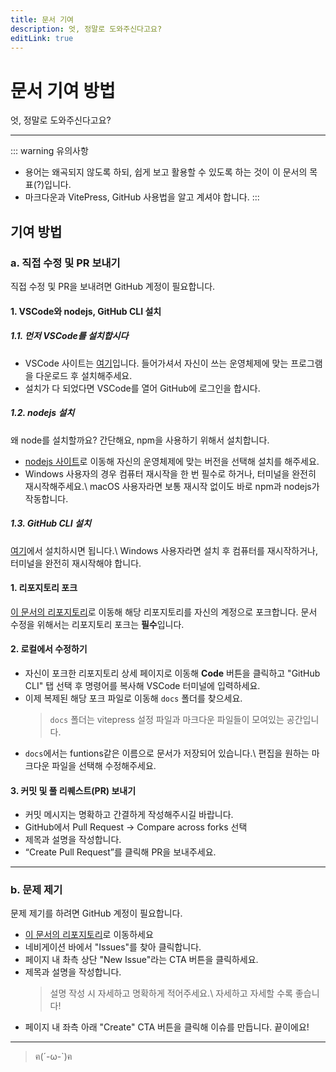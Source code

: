 ```yaml
---
title: 문서 기여
description: 엇, 정말로 도와주신다고요?
editLink: true
---
```


# 문서 기여 방법
엇, 정말로 도와주신다고요?
***
::: warning 유의사항
- 용어는 왜곡되지 않도록 하되, 쉽게 보고 활용할 수 있도록 하는 것이 이 문서의 목표(?)입니다.
- 마크다운과 VitePress, GitHub 사용법을 알고 계셔야 합니다.
:::

## 기여 방법
### a. 직접 수정 및 PR 보내기
직접 수정 및 PR을 보내려면 GitHub 계정이 필요합니다.
#### 1. VSCode와 nodejs, GitHub CLI 설치
##### 1.1. 먼저 VSCode를 설치합시다
 - VSCode 사이트는 [여기](https://code.visualstudio.com)입니다. 들어가셔서 자신이 쓰는 운영체제에 맞는 프로그램을 다운로드 후 설치해주세요.
 - 설치가 다 되었다면 VSCode를 열어 GitHub에 로그인을 합시다.
##### 1.2. nodejs 설치
왜 node를 설치할까요? 간단해요, npm을 사용하기 위해서 설치합니다.
 - [nodejs 사이트](https://nodejs.org/ko)로 이동해 자신의 운영체제에 맞는 버전을 선택해 설치를 해주세요.
 - Windows 사용자의 경우 컴퓨터 재시작을 한 번 필수로 하거나, 터미널을 완전히 재시작해주세요.\ macOS 사용자라면 보통 재시작 없이도 바로 npm과 nodejs가 작동합니다.
##### 1.3. GitHub CLI 설치
[여기](https://cli.github.com)에서 설치하시면 됩니다.\ Windows 사용자라면 설치 후 컴퓨터를 재시작하거나, 터미널을 완전히 재시작해야 합니다.
#### 1. 리포지토리 포크
[이 문서의 리포지토리](https://github.com/baboribo/PlayBot-Docs/tree/main)로 이동해 해당 리포지토리를 자신의 계정으로 포크합니다.
문서 수정을 위해서는 리포지토리 포크는 **필수**입니다.
#### 2. 로컬에서 수정하기
 - 자신이 포크한 리포지토리 상세 페이지로 이동해 **Code** 버튼을 클릭하고 "GitHub CLI" 탭 선택 후 명령어를 복사해 VSCode 터미널에 입력하세요.
 - 이제 복제된 해당 포크 파일로 이동해 ```docs``` 폴더를 찾으세요.
    > ```docs``` 폴더는 vitepress 설정 파일과 마크다운 파일들이 모여있는 공간입니다.    
 - ```docs```에서는 funtions같은 이름으로 문서가 저장되어 있습니다.\ 편집을 원하는 마크다운 파일을 선택해 수정해주세요.
#### 3. 커밋 및 풀 리퀘스트(PR) 보내기
 - 커밋 메시지는 명확하고 간결하게 작성해주시길 바랍니다.
 - GitHub에서 Pull Request → Compare across forks 선택
 - 제목과 설명을 작성합니다.
 - “Create Pull Request”를 클릭해 PR을 보내주세요.
***
### b. 문제 제기
문제 제기를 하려면 GitHub 계정이 필요합니다.
- [이 문서의 리포지토리](https://github.com/baboribo/PlayBot-Docs/tree/main)로 이동하세요
- 네비게이션 바에서 "Issues"를 찾아 클릭합니다.
- 페이지 내 촤측 상단 "New Issue"라는 CTA 버튼을 클릭하세요.
- 제목과 설명을 작성합니다.
    > 설명 작성 시 자세하고 명확하게 적어주세요.\ 자세하고 자세할 수록 좋습니다!
- 페이지 내 좌측 아래 "Create" CTA 버튼을 클릭해 이슈를 만듭니다. 끝이에요!

---

> ฅ(´-ω-`)ฅ